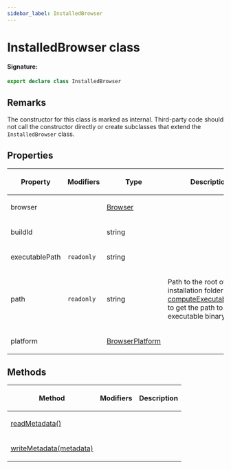 ```yaml
---
sidebar_label: InstalledBrowser
---
```


# InstalledBrowser class

#### Signature:

```typescript
export declare class InstalledBrowser
```

## Remarks

The constructor for this class is marked as internal. Third-party code should not call the constructor directly or create subclasses that extend the `InstalledBrowser` class.

## Properties

<table><thead><tr><th>

Property

</th><th>

Modifiers

</th><th>

Type

</th><th>

Description

</th></tr></thead>
<tbody><tr><td>

browser

</td><td>

</td><td>

[Browser](./browsers.browser.md)

</td><td>

</td></tr>
<tr><td>

buildId

</td><td>

</td><td>

string

</td><td>

</td></tr>
<tr><td>

executablePath

</td><td>

`readonly`

</td><td>

string

</td><td>

</td></tr>
<tr><td>

path

</td><td>

`readonly`

</td><td>

string

</td><td>

Path to the root of the installation folder. Use [computeExecutablePath()](./browsers.computeexecutablepath.md) to get the path to the executable binary.

</td></tr>
<tr><td>

platform

</td><td>

</td><td>

[BrowserPlatform](./browsers.browserplatform.md)

</td><td>

</td></tr>
</tbody></table>

## Methods

<table><thead><tr><th>

Method

</th><th>

Modifiers

</th><th>

Description

</th></tr></thead>
<tbody><tr><td>

[readMetadata()](./browsers.installedbrowser.readmetadata.md)

</td><td>

</td><td>

</td></tr>
<tr><td>

[writeMetadata(metadata)](./browsers.installedbrowser.writemetadata.md)

</td><td>

</td><td>

</td></tr>
</tbody></table>
